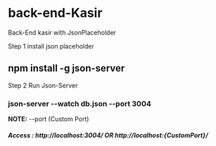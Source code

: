 # back-end-Kasir
Back-End kasir with JsonPlaceholder <br>

Step 1
install json placeholder 
<h2> npm install -g json-server</h2>

Step 2
Run Json-Server
<h3>json-server --watch db.json --port 3004</h3>
<b>NOTE:</b>
--port (Custom Port)
<h5>Access : http://localhost:3004/ OR http://localhost:{CustomPort}/</h5>
